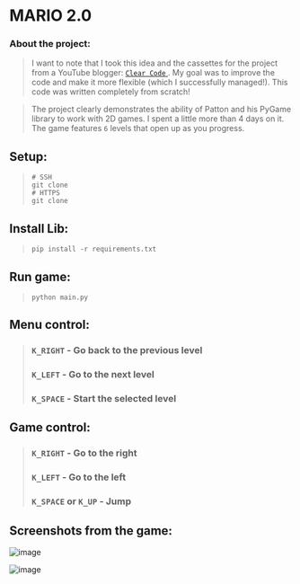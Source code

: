 # MARIO 2.0


### About the project:
> I want to note that I took this idea and the cassettes for the project from a YouTube blogger: 
> <a href="https://www.youtube.com/c/ClearCode/playlists"> `Clear Code` </a>. 
> My goal was to improve the code and make it more flexible (which I successfully managed!). 
> This code was written completely from scratch!

> The project clearly demonstrates the ability of Patton and his PyGame library to work with 2D games. 
> I spent a little more than 4 days on it. The game features `6` levels that open up as you progress.


## Setup:
> ```shell
> # SSH
> git clone 
> # HTTPS
> git clone 
> ```


## Install Lib:
> ```shell
> pip install -r requirements.txt
> ```


## Run game:
> ```shell
> python main.py
> ```


## Menu control:
> ### `K_RIGHT` - Go back to the previous level 
> ### `K_LEFT` - Go to the next level 
> ### `K_SPACE` - Start the selected level


## Game control:
> ### `K_RIGHT` - Go to the right
> ### `K_LEFT` - Go to the left
> ### `K_SPACE` or `K_UP` - Jump


## Screenshots from the game:
![image](https://user-images.githubusercontent.com/84931791/192965975-a47c7282-c3aa-4f5f-bf81-1787fbab44cb.png)

![image](https://user-images.githubusercontent.com/84931791/192966065-b0f9fa57-40fa-4e1d-9f4f-631aedeb6faa.png)

